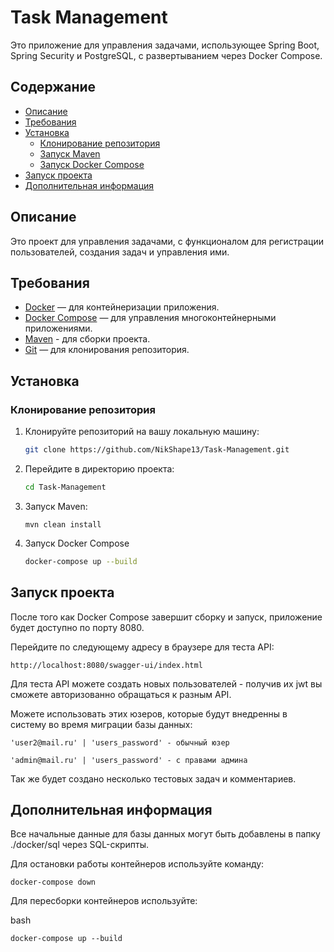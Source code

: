 # Task Management

Это приложение для управления задачами, использующее Spring Boot, Spring Security и PostgreSQL, с развертыванием через Docker Compose.

## Содержание

- [Описание](#Описание)
- [Требования](#Требования)
- [Установка](#Установка)
  - [Клонирование репозитория](#Клонирование-репозитория)
  - [Запуск Maven](#Запуск-Maven)
  - [Запуск Docker Compose](#Запуск-Docker-Compose)
- [Запуск проекта](#Запуск-проекта)
- [Дополнительная информация](#Дополнительная-информация)

## Описание

Это проект для управления задачами, с функционалом для регистрации пользователей, создания задач и управления ими.

## Требования

- [Docker](https://www.docker.com/get-started) — для контейнеризации приложения.
- [Docker Compose](https://docs.docker.com/compose/install/) — для управления многоконтейнерными приложениями.
- [Maven](https://maven.apache.org/) - для сборки проекта.
- [Git](https://git-scm.com/) — для клонирования репозитория.

## Установка

### Клонирование репозитория

1. Клонируйте репозиторий на вашу локальную машину:

   ```bash
   git clone https://github.com/NikShape13/Task-Management.git
   
2. Перейдите в директорию проекта:
    ```bash
   cd Task-Management
3. Запуск Maven:
   
       mvn clean install
    
4. Запуск Docker Compose
    ```bash
   docker-compose up --build
    
## Запуск проекта 
После того как Docker Compose завершит сборку и запуск, приложение будет доступно по порту 8080.

Перейдите по следующему адресу в браузере для теста API:
    
    http://localhost:8080/swagger-ui/index.html

Для теста API можете создать новых пользователей - получив их jwt вы сможете авторизованно обращаться к разным API.

Можете использовать этих юзеров, которые будут внедренны в систему во время миграции базы данных:

    'user2@mail.ru' | 'users_password' - обычный юзер

    'admin@mail.ru' | 'users_password' - с правами админа

Так же будет создано несколько тестовых задач и комментариев.

## Дополнительная информация
Все начальные данные для базы данных могут быть добавлены в папку ./docker/sql через SQL-скрипты.

Для остановки работы контейнеров используйте команду:

    docker-compose down
    
Для пересборки контейнеров используйте:

bash

    docker-compose up --build
    

